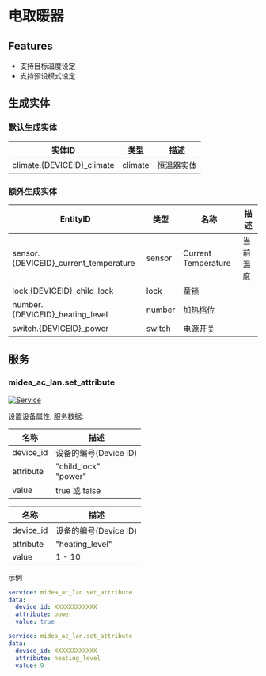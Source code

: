 # 电取暖器

## Features

- 支持目标温度设定
- 支持预设模式设定

## 生成实体

### 默认生成实体

| 实体ID                      | 类型    | 描述       |
| --------------------------- | ------- | ---------- |
| climate.{DEVICEID}\_climate | climate | 恒温器实体 |

### 额外生成实体

| EntityID                               | 类型   | 名称                | 描述     |
| -------------------------------------- | ------ | ------------------- | -------- |
| sensor.{DEVICEID}\_current_temperature | sensor | Current Temperature | 当前温度 |
| lock.{DEVICEID}\_child_lock            | lock   | 童锁                |          |
| number.{DEVICEID}\_heating_level       | number | 加热档位            |          |
| switch.{DEVICEID}\_power               | switch | 电源开关            |          |

## 服务

### midea_ac_lan.set_attribute

[![Service](https://my.home-assistant.io/badges/developer_call_service.svg)](https://my.home-assistant.io/redirect/developer_call_service/?service=midea_ac_lan.set_attribute)

设置设备属性, 服务数据:

| 名称      | 描述                     |
| --------- | ------------------------ |
| device_id | 设备的编号(Device ID)    |
| attribute | "child_lock"<br/>"power" |
| value     | true 或 false            |

| 名称      | 描述                  |
| --------- | --------------------- |
| device_id | 设备的编号(Device ID) |
| attribute | "heating_level"       |
| value     | 1 - 10                |

示例

```yaml
service: midea_ac_lan.set_attribute
data:
  device_id: XXXXXXXXXXXX
  attribute: power
  value: true
```

```yaml
service: midea_ac_lan.set_attribute
data:
  device_id: XXXXXXXXXXXX
  attribute: heating_level
  value: 9
```

